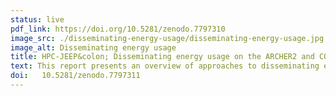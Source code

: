 ```yaml
---
status: live
pdf_link: https://doi.org/10.5281/zenodo.7797310
image_src: ./disseminating-energy-usage/disseminating-energy-usage.jpg
image_alt: Disseminating energy usage
title: HPC-JEEP&colon; Disseminating energy usage on the ARCHER2 and COSMA HPC services
text: This report presents an overview of approaches to disseminating energy use on HPC systems to users of the services on COSMA (part of the DiRAC UK national HPC service and on ARCHER2 (the UK national supercomputing service). The work was done as part of the HPC-JEEP project funded as part of the UKRI Net Zero DRI Scoping Project.
doi:   10.5281/zenodo.7797311
---
```



